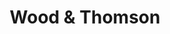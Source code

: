 ---
title: "Wood & Thomson"
description: ""
category: App Development
imageUrl: /images/work/woodthom.png
color: "#0076E3"
technologies: "Next.js, React, Bootstrap, Netlify"
outUrl: "https://woodthom.co.nz/"
style: light
---